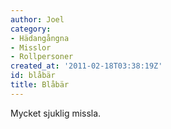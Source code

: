 ```yaml
---
author: Joel
category:
- Hädangångna
- Misslor
- Rollpersoner
created_at: '2011-02-18T03:38:19Z'
id: blåbär
title: Blåbär
---
```

Mycket sjuklig missla.